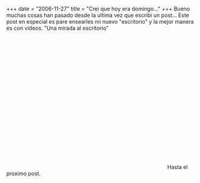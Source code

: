 +++
date = "2006-11-27"
title = "Crei que hoy era domingo..."
+++
Bueno muchas cosas han pasado desde la ultima vez que escribi un post... Este post en especial es pare ensearles mi nuevo "escritorio" y la mejor manera es con videos. "Una mirada al escritorio"<object width="425" height="350"><param name="movie" value="http://www.youtube.com/v/JiifXlEvBxY">
<param name="wmode" value="transparent">
<embed src="http://www.youtube.com/v/JiifXlEvBxY" type="application/x-shockwave-flash" wmode="transparent" width="425" height="350"></embed></object>Hasta el proximo post.


